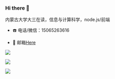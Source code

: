 ### Hi there 👋

内蒙古大学大三在读，信息与计算科学，node.js/前端

- ☎️ 电话/微信：15065263616

- 📮 邮箱[Here](mailto:lhxone@outlook.com)



![](https://github-readme-stats.vercel.app/api?username=lhxone&show_icons=true&theme=radical)

![](https://github-readme-stats.anuraghazra1.vercel.app/api/top-langs/?username=lhxone&layout=compact&theme=radical)

![](https://github-readme-stats.anuraghazra1.vercel.app/api/pin/?username=lhxone&repo=lhxone.github.io&theme=radical)
